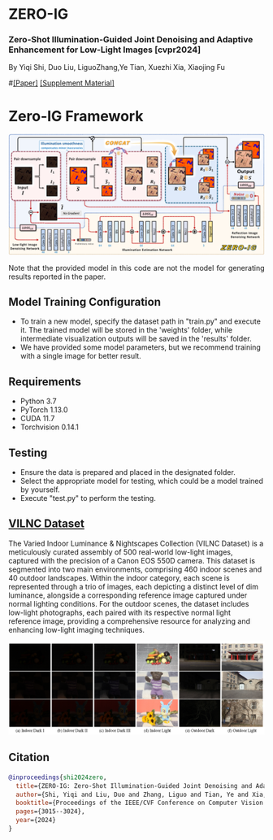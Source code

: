 # ZERO-IG

### Zero-Shot Illumination-Guided Joint Denoising and Adaptive Enhancement for Low-Light Images [cvpr2024]

By Yiqi Shi, Duo Liu, LiguoZhang,Ye Tian, Xuezhi Xia, Xiaojing Fu


#[[Paper]](https://openaccess.thecvf.com/content/CVPR2024/papers/Shi_ZERO-IG_Zero-Shot_Illumination-Guided_Joint_Denoising_and_Adaptive_Enhancement_for_Low-Light_CVPR_2024_paper.pdf)   [[Supplement Material]](https://openaccess.thecvf.com/content/CVPR2024/supplemental/Shi_ZERO-IG_Zero-Shot_Illumination-Guided_CVPR_2024_supplemental.pdf)

# Zero-IG Framework

<img src="Figs/Fig3.png" width="900px"/> 
<p style="text-align:justify">Note that the provided model in this code are not the model for generating results reported in the paper.

## Model Training Configuration
* To train a new model, specify the dataset path in "train.py" and execute it. The trained model will be stored in the 'weights' folder, while intermediate visualization outputs will be saved in the 'results' folder.
* We have provided some model parameters, but we recommend training with a single image for better result.

## Requirements
* Python 3.7
* PyTorch 1.13.0
* CUDA 11.7
* Torchvision 0.14.1

## Testing
* Ensure the data is prepared and placed in the designated folder.
* Select the appropriate model for testing, which could be a model trained by yourself.
* Execute "test.py" to perform the testing.

## [VILNC Dataset](https://pan.baidu.com/s/1-Uw78IxlVAVY_hqRRS9BGg?pwd=4e5c )

The Varied Indoor Luminance & Nightscapes Collection (VILNC Dataset) is a meticulously curated assembly of 500 real-world low-light images, captured with the precision of a Canon EOS 550D camera. This dataset is segmented into two main environments, comprising 460 indoor scenes and 40 outdoor landscapes. Within the indoor category, each scene is represented through a trio of images, each depicting a distinct level of dim luminance, alongside a corresponding reference image captured under normal lighting conditions. For the outdoor scenes, the dataset includes low-light photographs, each paired with its respective normal light reference image, providing a comprehensive resource for analyzing and enhancing low-light imaging techniques.

<img src="Figs/Dataset.png" width="900px"/> 
<p style="text-align:justify">



## Citation
```bibtex
@inproceedings{shi2024zero,
  title={ZERO-IG: Zero-Shot Illumination-Guided Joint Denoising and Adaptive Enhancement for Low-Light Images},
  author={Shi, Yiqi and Liu, Duo and Zhang, Liguo and Tian, Ye and Xia, Xuezhi and Fu, Xiaojing},
  booktitle={Proceedings of the IEEE/CVF Conference on Computer Vision and Pattern Recognition},
  pages={3015--3024},
  year={2024}
}
```

